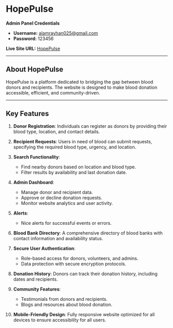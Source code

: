 # HopePulse 

**Admin Panel Credentials**  
- **Username:** alamrayhan025@gmail.com  
- **Password:** 123456  

**Live Site URL:** [HopePulse](https://hopepulse-90981.web.app/)  

---

## About HopePulse  
HopePulse is a platform dedicated to bridging the gap between blood donors and recipients. The website is designed to make blood donation accessible, efficient, and community-driven.

---

## Key Features  

1. **Donor Registration**: Individuals can register as donors by providing their blood type, location, and contact details.  

2. **Recipient Requests**: Users in need of blood can submit requests, specifying the required blood type, urgency, and location.  

3. **Search Functionality**:  
   - Find nearby donors based on location and blood type.  
   - Filter results by availability and last donation date.  

4. **Admin Dashboard**:  
   - Manage donor and recipient data.  
   - Approve or decline donation requests.  
   - Monitor website analytics and user activity.  

5. **Alerts**:  
   - Nice alerts for successful events or errors.  

6. **Blood Bank Directory**: A comprehensive directory of blood banks with contact information and availability status.  

7. **Secure User Authentication**:  
   - Role-based access for donors, volunteers, and admins.  
   - Data protection with secure encryption protocols.  

8. **Donation History**: Donors can track their donation history, including dates and recipients.  

9. **Community Features**:  
   - Testimonials from donors and recipients.  
   - Blogs and resources about blood donation.  

10. **Mobile-Friendly Design**: Fully responsive website optimized for all devices to ensure accessibility for all users.